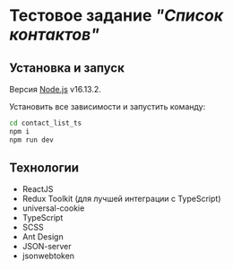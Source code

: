 # Тестовое задание _"Список контактов"_

## Установка и запуск

Версия  [Node.js](https://nodejs.org/) v16.13.2.

Установить все зависимости и запустить команду:

```sh
cd contact_list_ts
npm i
npm run dev
```

## Технологии

- ReactJS
- Redux Toolkit (для лучшей интеграции с TypeScript)
- universal-cookie
- TypeScript
- SCSS
- Ant Design
- JSON-server
- jsonwebtoken